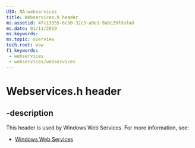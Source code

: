 ```yaml
---
UID: NA:webservices
title: Webservices.h header
ms.assetid: 4fc13355-6c50-32c3-a0e1-9a8c29fdafad
ms.date: 01/11/2019
ms.keywords: 
ms.topic: overview
tech.root: wsw
f1_keywords:
 - webservices
 - webservices/webservices
---
```


# Webservices.h header


## -description

This header is used by Windows Web Services. For more information, see:

- [Windows Web Services](../_wsw/index.md)

